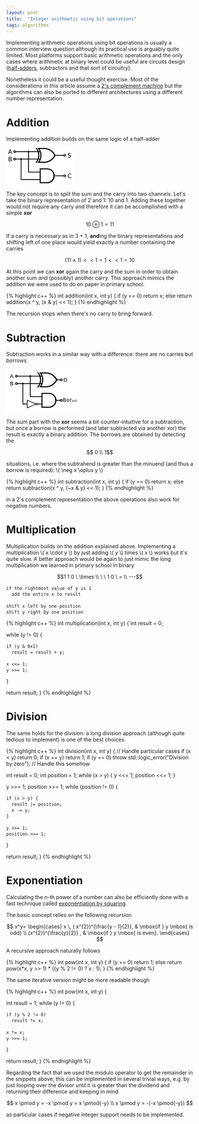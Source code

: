 ```yaml
---
layout: post
title:  "Integer arithmetic using bit operations"
tags: algorithms
---
```


Implementing arithmetic operations using bit operations is usually a common interview
question although its practical use is arguably quite limited. Most platforms support
basic arithmetic operations and the only cases where arithmetic at binary level
could be useful are circuits design ([half-adders](https://en.wikipedia.org/wiki/Adder_(electronics)#Half_adder),
subtractors and that sort of circuitry).

Nonetheless it could be a useful thought exercise. Most of the considerations in this
article assume a [2's complement machine](https://en.wikipedia.org/wiki/Two%27s_complement)
but the algorithms can also be ported to different architectures using a different
number representation.

Addition
========
Implementing addition builds on the same logic of a half-adder

![half-adder](/images/posts/halfadder.png)

The key concept is to split the sum and the carry into two channels. Let's take
the binary representation of 2 and 1: 10 and 1. Adding these together would not
require any carry and therefore it can be accomplished with a simple **xor**

$$10 \oplus 1 = 11$$

If a carry is necessary as in 3 + 1, **and**ing the binary representations and
shifting left of one place would yield exactly a number containing the carries

$$(11 \land 1) << 1 = 1 << 1 = 10$$

At this point we can **xor** again the carry and the sum in order to obtain another
sum and (possibly) another carry. This approach mimics the addition we were used
to do on paper in primary school.

{% highlight c++ %}
int addition(int x, int y) {
  if (y == 0)
    return x;
  else
    return addition(x ^ y, (x & y) << 1);
}
{% endhighlight %}

The recursion stops when there's no carry to bring forward.

Subtraction
===========
Subtraction works in a similar way with a difference: there are no carries but borrows.

![half-subtractor](/images/posts/halfsubtractor.png)

The sum part with the **xor** seems a bit counter-intuitive for a subtraction, but once
a borrow is performed (and later subtracted via another xor) the result is exactly
a binary addition. The borrows are obtained by detecting the

$$ 0 \\ 1$$

situations, i.e. where the subtrahend is greater than the minuend (and thus a borrow is
  required): \\( \neg x \oplus y \\)

{% highlight c++ %}
int subtraction(int x, int y) {
  if (y == 0)
    return x;
  else
    return subtraction(x ^ y, (~x & y) << 1);
}
{% endhighlight %}

in a 2's complement representation the above operations also work for negative numbers.

Multiplication
==============
Multiplication builds on the addition explained above. Implementing a multiplication
\\( x \cdot y \\) by just adding \\( y \\) times \\( x \\) works but it's quite slow.
A better approach would be again to just mimic the long multiplication we learned in primary
school in binary

$$1 1 0 \ \times \\ \ \ 1 0 \ = \\ ---$$

    if the rightmost value of y is 1
      add the entire x to result

    shift x left by one position
    shift y right by one position

{% highlight c++ %}
int multiplication(int x, int y) {
  int result = 0;

  while (y != 0) {

    if (y & 0x1)
      result = result + y;

    x <<= 1;
    y >>= 1;
  }

  return result;
}
{% endhighlight %}

Division
========
The same holds for the division: a long division approach (although quite tedious
  to implement) is one of the best choices.

{% highlight c++ %}
int division(int x, int y) {
  // Handle particular cases
  if (x < y)
    return 0;
  if (x == y)
    return 1;
  if (y == 0)
    throw std::logic_error("Division by zero"); // Handle this somehow

  int result = 0;
  int position = 1;
  while (x > y) {
    y <<= 1;
    position <<= 1;
  }

  y >>= 1;
  position >>= 1;
  while (position != 0) {

    if (x > y) {
      result |= position;
      x -= y;
    }

    y >>= 1;
    position >>= 1;
  }

  return result;
}
{% endhighlight %}

Exponentiation
==============
Calculating the *n*-th power of a number can also be efficiently done with a
fast technique called [exponentiation by squaring](https://en.wikipedia.org/wiki/Exponentiation_by_squaring).

The basic concept relies on the following recursion

$$
x^y=
    \begin{cases}
                x \, ( x^{2})^{\frac{y - 1}{2}}, & \mbox{if } y \mbox{ is odd} \\
                (x^{2})^{\frac{y}{2}} , & \mbox{if } y \mbox{ is even}.
     \end{cases}
$$

A recursive approach naturally follows

{% highlight c++ %}
int pow(int x, int y) {
  if (y == 0)
    return 1;
  else
    return pow(x*x, y >> 1) * ((y % 2 != 0) ? x : 1);
}
{% endhighlight %}

The same iterative version might be more readable though

{% highlight c++ %}
int pow(int x, int y) {

  int result = 1;
  while (y != 0) {

    if (y % 2 != 0)
      result *= x;

    x *= x;
    y >>= 1;
  }

  return result;
}
{% endhighlight %}

Regarding the fact that we used the modulo operator to get the remainder in the
snippets above, this can be implemented in several trivial ways, e.g. by just
looping over the divisor until it is greater than the dividend and returning their
difference and keeping in mind

$$ x \pmod y = -x \pmod y = x \pmod{-y} \\
 x \pmod y = -(-x \pmod{-y}) $$

as particular cases if negative integer support needs to be implemented.
